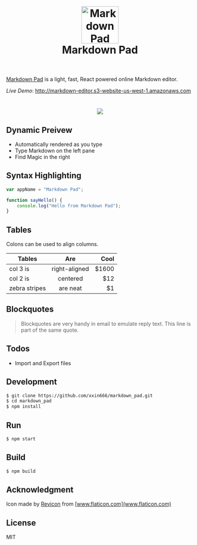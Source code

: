 <h1 align="center">
	<img src="https://raw.githubusercontent.com/xxin666/markdown_pad/master/src/assets/images/logo.png" alt="Markdown Pad" width="100">
  	<br>
  	Markdown Pad
  	<br><br>
</h1>

[Markdown Pad](https://github.com/xxin666/markdown_pad) is a light, fast, React powered online Markdown editor.

*Live Demo*: http://markdown-editor.s3-website-us-west-1.amazonaws.com

<h1 align="center">
	<img src="https://raw.githubusercontent.com/xxin666/markdown_pad/master/src/assets/images/screenshot.png">
</h1>

## Dynamic Preivew
  - Automatically rendered as you type
  - Type Markdown on the left pane
  - Find Magic in the right

## Syntax Highlighting
```js
var appName = "Markdown Pad";

function sayHello() {
    console.log("Hello from Markdown Pad");
}
```

## Tables

Colons can be used to align columns.

| Tables        | Are           | Cool  |
| ------------- |:-------------:| -----:|
| col 3 is      | right-aligned | $1600 |
| col 2 is      | centered      |   $12 |
| zebra stripes | are neat      |    $1 |

## Blockquotes

> Blockquotes are very handy in email to emulate reply text.
> This line is part of the same quote.

## Todos

 - Import and Export files

## Development
```bash
$ git clone https://github.com/xxin666/markdown_pad.git
$ cd markdown_pad
$ npm install
```

## Run
```bash
$ npm start
```

## Build
```bash
$ npm build
```

## Acknowledgment
Icon made by [Revicon](https://www.flaticon.com/authors/revicon) from [www.flaticon.com](www.flaticon.com)

License
----

MIT

